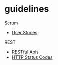 # guidelines

Scrum
* [User Stories](scrum/user-stories.md)

REST
* [RESTful Apis](rest/README.md)
* [HTTP Status Codes](rest/http-status-codes.md)